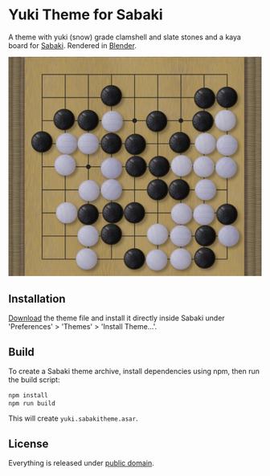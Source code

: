 # Yuki Theme for Sabaki

A theme with yuki (snow) grade clamshell and slate stones and a kaya board for [Sabaki](http://sabaki.yichuanshen.de/).
Rendered in [Blender](https://www.blender.org/).

![Screenshot](Screenshot.jpg)

## Installation

[Download](https://github.com/billhails/SabakiThemes/releases) the theme file and install it directly inside Sabaki
under 'Preferences' > 'Themes' > 'Install Theme...'.

## Build

To create a Sabaki theme archive, install dependencies using npm, then run the build script:

~~~
npm install
npm run build
~~~

This will create `yuki.sabakitheme.asar`.

## License

Everything is released under [public domain](http://creativecommons.org/publicdomain/zero/1.0/).
